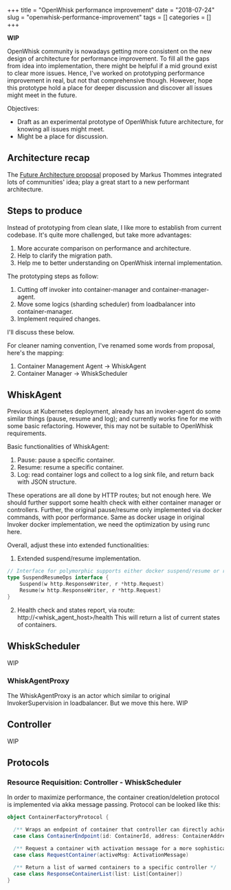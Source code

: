 +++
title = "OpenWhisk performance improvement"
date = "2018-07-24"
slug = "openwhisk-performance-improvement" 
tags = []
categories = []
+++

**WIP**

OpenWhisk community is nowadays getting more consistent on the new design of architecture for performance improvement. To fill all the gaps from idea into implementation, there might be helpful if a mid ground exist to clear more issues. Hence, I've worked on prototyping performance improvement in real, but not that comprehensive though. However, hope this prototype hold a place for deeper discussion and discover all issues might meet in the future. 

Objectives:

* Draft as an experimental prototype of OpenWhisk future architecture, for knowing all issues might meet.
* Might be a place for discussion.

## Architecture recap

The [Future Architecture proposal](https://cwiki.apache.org/confluence/display/OPENWHISK/OpenWhisk+future+architecture) proposed by Markus Thommes integrated lots of communities' idea; play a great start to a new performant architecture.

## Steps to produce

Instead of prototyping from clean slate, I like more to establish from current codebase. It's quite more challenged, but take more advantages:

1. More accurate comparison on performance and architecture.
2. Help to clarify the migration path.
3. Help me to better understanding on OpenWhisk internal implementation.

The prototyping steps as follow:

1. Cutting off invoker into container-manager and container-manager-agent.
2. Move some logics (sharding scheduler) from loadbalancer into container-manager.
3. Implement required changes.

I'll discuss these below.

For cleaner naming convention, I've renamed some words from proposal, here's the mapping:

1. Container Management Agent -> WhiskAgent
2. Container Manager -> WhiskScheduler

## WhiskAgent

Previous at Kubernetes deployment, already has an invoker-agent do some similar things (pause, resume and log); and currently works fine for me with some basic refactoring. However, this may not be suitable to OpenWhisk requirements.

Basic functionalities of WhiskAgent:

1. Pause: pause a specific container.
2. Resume: resume a specific container.
3. Log: read container logs and collect to a log sink file, and return back with JSON structure.

These operations are all done by HTTP routes; but not enough here. We should further support some health check with either container manager or controllers. Further, the original pause/resume only implemented via docker commands, with poor performance. Same as docker usage in original Invoker docker implementation, we need the optimization by using runc here.

Overall, adjust these into extended functionalities:

1. Extended suspend/resume implementation.
```Go
// Interface for polymorphic supports either docker suspend/resume or runc-based.
type SuspendResumeOps interface {
	Suspend(w http.ResponseWriter, r *http.Request)
	Resume(w http.ResponseWriter, r *http.Request)
}
```

2. Health check and states report, via route: http://<whisk_agent_host>/health
This will return a list of current states of containers.

## WhiskScheduler

WIP

### WhiskAgentProxy

The WhiskAgentProxy is an actor which similar to original InvokerSupervision in loadbalancer. But we move this here.
WIP

## Controller

WIP

## Protocols

### Resource Requisition: Controller - WhiskScheduler

In order to maximize performance, the container creation/deletion protocol is implemented via akka message passing. Protocol can be looked like this:

```Scala
object ContainerFactoryProtocol {

  /** Wraps an endpoint of container that controller can directly achieve. */
  case class ContainerEndpoint(id: ContainerId, address: ContainerAddress)

  /** Request a container with activation message for a more sophisticated decision. */
  case class RequestContainer(activeMsg: ActivationMessage)

  /** Return a list of warmed containers to a specific controller */
  case class ResponseContainerList(list: List[Container])
}
```

